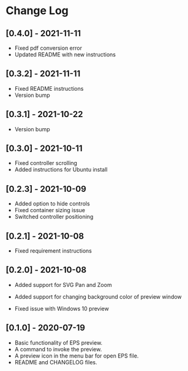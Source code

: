 # Change Log



## [0.4.0] - 2021-11-11

- Fixed pdf conversion error
- Updated README with new instructions



## [0.3.2] - 2021-11-11

- Fixed README instructions
- Version bump



## [0.3.1] - 2021-10-22

- Version bump



## [0.3.0] - 2021-10-11

- Fixed controller scrolling
- Added instructions for Ubuntu install



## [0.2.3] - 2021-10-09

- Added option to hide controls
- Fixed container sizing issue
- Switched controller positioning



## [0.2.1] - 2021-10-08

- Fixed requirement instructions

  

## [0.2.0] - 2021-10-08

- Added support for SVG Pan and Zoom
- Added support for changing background color of preview window

- Fixed issue with Windows 10 preview

  

## [0.1.0] - 2020-07-19

- Basic functionality of EPS preview.
- A command to invoke the preview.
- A preview icon in the menu bar for open EPS file.
- README and CHANGELOG files.
